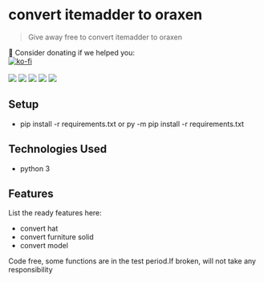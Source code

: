 # convert itemadder to oraxen
> Give away free to convert itemadder to oraxen


💖 Consider donating if we helped you:
<br>
[![ko-fi](https://ko-fi.com/img/githubbutton_sm.svg)](https://ko-fi.com/E1E7H4IUH)
<br><br>
<a href="https://github.com/kigkosa/itemadder-to-oraxen/commits"> <img src="https://img.shields.io/github/last-commit/kigkosa/itemadder-to-oraxen"></a>
<a href="#"> <img src="https://img.shields.io/github/languages/code-size/kigkosa/itemadder-to-oraxen"></a>
<a href="https://github.com/kigkosa/itemadder-to-oraxen/watchers"> <img src="https://img.shields.io/github/watchers/kigkosa/itemadder-to-oraxen"></a>
<a href="https://github.com/kigkosa/itemadder-to-oraxen/stargazers"> <img src="https://img.shields.io/github/stars/kigkosa/itemadder-to-oraxen"></a>
<a href="https://github.com/kigkosa/itemadder-to-oraxen/network/members"> <img src="https://img.shields.io/github/forks/kigkosa/itemadder-to-oraxen"></a>

## Setup
* pip install -r requirements.txt or py -m  pip install -r requirements.txt

## Technologies Used
- python 3


## Features
List the ready features here:
- convert hat
- convert furniture solid
- convert model




Code free, some functions are in the test period.If broken, will not take any responsibility